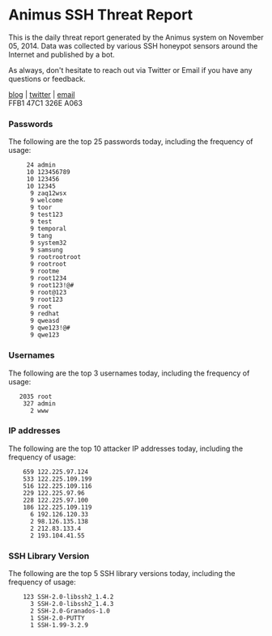 # Animus SSH Threat Report

This is the daily threat report generated by the Animus system on November 05, 2014. Data was collected by various SSH honeypot sensors around the Internet and published by a bot.  

As always, don't hesitate to reach out via Twitter or Email if you have any questions or feedback.  

[blog](http://morris.guru) | [twitter](https://twitter.com/andrew___morris) | [email](mailto:andrew@morris.guru)  
FFB1 47C1 326E A063  
### Passwords
The following are the top 25 passwords today, including the frequency of usage:
```
     24 admin
     10 123456789
     10 123456
     10 12345
      9 zaq12wsx
      9 welcome
      9 toor
      9 test123
      9 test
      9 temporal
      9 tang
      9 system32
      9 samsung
      9 rootrootroot
      9 rootroot
      9 rootme
      9 root1234
      9 root123!@#
      9 root@123
      9 root123
      9 root
      9 redhat
      9 qweasd
      9 qwe123!@#
      9 qwe123
```

### Usernames
The following are the top 3 usernames today, including the frequency of usage:
```
   2035 root
    327 admin
      2 www
```

### IP addresses
The following are the top 10 attacker IP addresses today, including the frequency of usage:
```
    659 122.225.97.124
    533 122.225.109.199
    516 122.225.109.116
    229 122.225.97.96
    228 122.225.97.100
    186 122.225.109.119
      6 192.126.120.33
      2 98.126.135.138
      2 212.83.133.4
      2 193.104.41.55
```

### SSH Library Version
The following are the top 5 SSH library versions today, including the frequency of usage:
```
    123 SSH-2.0-libssh2_1.4.2
      3 SSH-2.0-libssh2_1.4.3
      2 SSH-2.0-Granados-1.0
      1 SSH-2.0-PUTTY
      1 SSH-1.99-3.2.9
```
